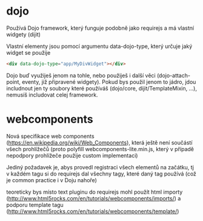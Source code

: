 # dojo
Používá Dojo framework, který funguje podobně jako requirejs a má vlastní widgety (dijit)

Vlastní elementy jsou pomocí argumentu data-dojo-type, který určuje jaký widget se použije
```html
<div data-dojo-type="app/MyDivWidget"></div>
```

Dojo buď využiješ jenom na tohle, nebo použiješ i další věci (dojo-attach-point, eventy, již připravené widgety). Pokud bys použil jenom to jádro, jdou includnout jen ty soubory které používáš (dojo/core, dijit/TemplateMixin, ...), nemusíš includovat celej framework.

# webcomponents
Nová specifikace web components (https://en.wikipedia.org/wiki/Web_Components), která ještě není součástí všech prohlížečů (proto polyfill webcomponents-lite.min.js, který v případě nepodpory prohlížeče použije custom implementaci)

Jediný požadavek je, abys provedl registraci všech elementů na začátku, tj v každém tagu si do requirejs dal všechny tagy, které daný tag používá (což je common practice i v Doju nahoře)

teoreticky bys místo text pluginu do requirejs mohl použít html importy (http://www.html5rocks.com/en/tutorials/webcomponents/imports/) a podporu template tagu (http://www.html5rocks.com/en/tutorials/webcomponents/template/) 
